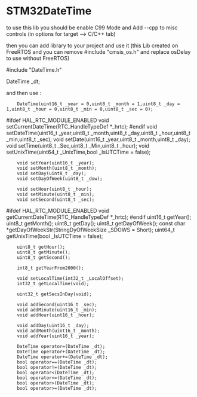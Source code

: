 # STM32DateTime

to use this lib you should be enable C99 Mode and Add --cpp to misc controls (in options for target --> C/C++ tab)

then you can add library to your project and use it (this Lib created on FreeRTOS and you can remove #include "cmsis_os.h" and replace osDelay to use without FreeRTOS)

#include "DateTime.h"

DateTime _dt;


and then use :

		DateTime(uint16_t _year = 0,uint8_t _month = 1,uint8_t _day = 1,uint8_t _hour = 0,uint8_t _min = 0,uint8_t _sec = 0);
#ifdef HAL_RTC_MODULE_ENABLED
		void setCurrentDateTime(RTC_HandleTypeDef *_hrtc);
#endif
		void setDateTime(uint16_t _year,uint8_t _month,uint8_t _day,uint8_t _hour,uint8_t _min,uint8_t _sec);
		void setDate(uint16_t _year,uint8_t _month,uint8_t _day);
		void setTime(uint8_t _Sec,uint8_t _Min,uint8_t _hour);
		void setUnixTime(uint64_t _UnixTime,bool _IsUTCTime = false);
	
		void setYear(uint16_t _year);
		void setMonth(uint8_t _month);
		void setDay(uint8_t _day);
		void setDayOfWeek(uint8_t _dow);
	
		void setHour(uint8_t _hour);
		void setMinute(uint8_t _min);
		void setSecond(uint8_t _sec);
	
#ifdef HAL_RTC_MODULE_ENABLED
		void getCurrentDateTime(RTC_HandleTypeDef *_hrtc);
#endif
		uint16_t getYear();
		uint8_t getMonth();
		uint8_t getDay();
		uint8_t getDayOfWeek();
		const char *getDayOfWeekStr(StringDyOfWeekSize _SDOWS = Short);
		uint64_t getUnixTime(bool _IsUTCTime = false);
	
		uint8_t getHour();
		uint8_t getMinute();
		uint8_t getSecond();
	
		int8_t getYearFrom2000();
		
		void setLocalTime(int32_t _LocalOffset);
		int32_t getLocalTime(void);
		
		uint32_t getSecsInDay(void);

		void addSecond(uint16_t _sec);
		void addMinute(uint16_t _min);
		void addHour(uint16_t _hour);

		void addDay(uint16_t _day);
		void addMonth(uint16_t _month);
		void addYear(uint16_t _year);
		
		DateTime operator=(DateTime _dt);
		DateTime operator+(DateTime _dt);
		DateTime operator+=(DateTime _dt);
		bool operator==(DateTime _dt);
		bool operator!=(DateTime _dt);
		bool operator<(DateTime _dt);
		bool operator<=(DateTime _dt);
		bool operator>(DateTime _dt);
		bool operator>=(DateTime _dt);
